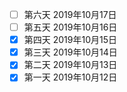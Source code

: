 - [ ] 第六天  2019年10月17日 
- [ ] 第五天  2019年10月16日 
- [x] 第四天  2019年10月15日
- [x] 第三天  2019年10月14日 
- [x] 第二天  2019年10月13日 
- [x] 第一天  2019年10月12日 
